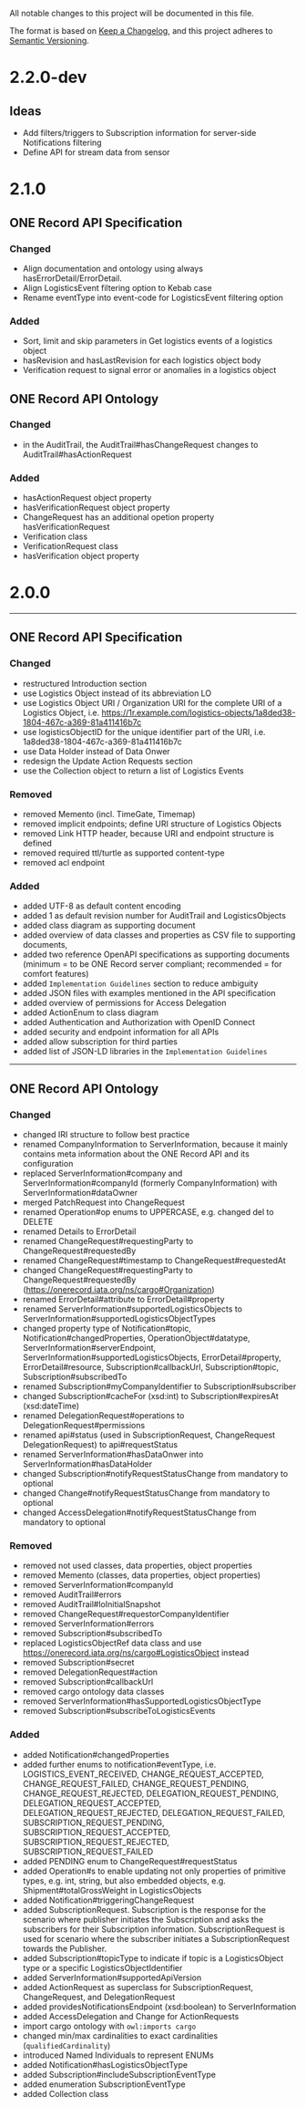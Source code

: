 All notable changes to this project will be documented in this file.

The format is based on [Keep a Changelog](https://keepachangelog.com/en/1.0.0/),
and this project adheres to [Semantic Versioning](https://semver.org/spec/v2.0.0.html).

# 2.2.0-dev

## Ideas
- Add filters/triggers to Subscription information for server-side Notifications filtering
- Define API for stream data from sensor

# 2.1.0



## ONE Record API Specification

### Changed

- Align documentation and ontology using always hasErrorDetail/ErrorDetail.
- Align LogisticsEvent filtering option to Kebab case
- Rename eventType into event-code for LogisticsEvent filtering option

### Added

- Sort, limit and skip parameters in Get logistics events of a logistics object 
- hasRevision and hasLastRevision for each logistics object body
- Verification request to signal error or anomalies in a logistics object

## ONE Record API Ontology

### Changed

- in the AuditTrail, the AuditTrail#hasChangeRequest changes to AuditTrail#hasActionRequest


### Added 

- hasActionRequest object property
- hasVerificationRequest object property
- ChangeRequest has an additional opetion property hasVerificationRequest
- Verification class
- VerificationRequest class
- hasVerification object property

# 2.0.0

---

## ONE Record API Specification

### Changed

- restructured Introduction section
- use Logistics Object instead of its abbreviation LO 
- use Logistics Object URI / Organization URI for the complete URI of a Logistics Object, i.e. https://1r.example.com/logistics-objects/1a8ded38-1804-467c-a369-81a411416b7c
- use logisticsObjectID for the unique identifier part of the URI, i.e. 1a8ded38-1804-467c-a369-81a411416b7c
- use Data Holder instead of Data Onwer
- redesign the Update Action Requests section
- use the Collection object to return a list of Logistics Events


### Removed

- removed Memento (incl. TimeGate, Timemap)
- removed implicit endpoints; define URI structure of Logistics Objects
- removed Link HTTP header, because URI and endpoint structure is defined
- removed required ttl/turtle as supported content-type
- removed acl endpoint

  
### Added

- added UTF-8 as default content encoding
- added 1 as default revision number for AuditTrail and LogisticsObjects
- added class diagram as supporting document
- added overview of data classes and properties as CSV file to supporting documents,
- added two reference OpenAPI specifications as supporting documents (minimum = to be ONE Record server compliant; recommended = for comfort features)
- added `Implementation Guidelines` section to reduce ambiguity
- added JSON files with examples mentioned in the API specification
- added overview of permissions for Access Delegation
- added ActionEnum to class diagram
- added Authentication and Authorization with OpenID Connect
- added security and endpoint information for all APIs
- added allow subscription for third parties
- added list of JSON-LD libraries in the `Implementation Guidelines`


---

## ONE Record API Ontology

### Changed 

- changed IRI structure to follow best practice
- renamed CompanyInformation to ServerInformation, because it mainly contains meta information about the ONE Record API and its configuration
- replaced ServerInformation#company and ServerInformation#companyId (formerly CompanyInformation) with ServerInformation#dataOwner
- merged PatchRequest into ChangeRequest
- renamed Operation#op enums to UPPERCASE, e.g. changed del to DELETE
- renamed Details to ErrorDetail
- renamed ChangeRequest#requestingParty to ChangeRequest#requestedBy
- renamed ChangeRequest#timestamp to ChangeRequest#requestedAt
- changed ChangeRequest#requestingParty<Branch> to ChangeRequest#requestedBy (https://onerecord.iata.org/ns/cargo#Organization)
- renamed ErrorDetail#attribute to ErrorDetail#property
- renamed ServerInformation#supportedLogisticsObjects to ServerInformation#supportedLogisticsObjectTypes
- changed property type of Notification#topic, Notification#changedProperties, OperationObject#datatype, ServerInformation#serverEndpoint, ServerInformation#supportedLogisticsObjects, ErrorDetail#property, ErrorDetail#resource, Subscription#callbackUrl, Subscription#topic, Subscription#subscribedTo
- renamed Subscription#myCompanyIdentifier to Subscription#subscriber
- changed Subscription#cacheFor (xsd:int) to Subscription#expiresAt (xsd:dateTime)
- renamed DelegationRequest#operations to DelegationRequest#permissions
- renamed api#status (used in SubscriptionRequest, ChangeRequest DelegationRequest) to api#requestStatus
- renamed ServerInformation#hasDataOnwer into ServerInformation#hasDataHolder
- changed Subscription#notifyRequestStatusChange from mandatory to optional 
- changed Change#notifyRequestStatusChange from mandatory to optional
- changed AccessDelegation#notifyRequestStatusChange from mandatory to optional


### Removed

- removed not used classes, data properties, object properties
- removed Memento (classes, data properties, object properties)
- removed ServerInformation#companyId
- removed AuditTrail#errors
- removed AuditTrail#loInitialSnapshot
- removed ChangeRequest#requestorCompanyIdentifier
- removed ServerInformation#errors
- removed Subscription#subscribedTo
- replaced LogisticsObjectRef data class and use https://onerecord.iata.org/ns/cargo#LogisticsObject instead
- removed Subscription#secret
- removed DelegationRequest#action
- removed Subscription#callbackUrl
- removed cargo ontology data classes
- removed ServerInformation#hasSupportedLogisticsObjectType
- removed Subscription#subscribeToLogisticsEvents

### Added

- added Notification#changedProperties
- added further enums to notification#eventType, i.e. LOGISTICS_EVENT_RECEIVED, CHANGE_REQUEST_ACCEPTED, CHANGE_REQUEST_FAILED, CHANGE_REQUEST_PENDING, CHANGE_REQUEST_REJECTED, DELEGATION_REQUEST_PENDING, DELEGATION_REQUEST_ACCEPTED, DELEGATION_REQUEST_REJECTED, DELEGATION_REQUEST_FAILED, SUBSCRIPTION_REQUEST_PENDING, SUBSCRIPTION_REQUEST_ACCEPTED, SUBSCRIPTION_REQUEST_REJECTED, SUBSCRIPTION_REQUEST_FAILED
- added PENDING enum to ChangeRequest#requestStatus
- added Operation#s to enable updating not only properties of primitive types, e.g. int, string, but also embedded objects, e.g. Shipment#totalGrossWeight<Value> in LogisticsObjects
- added Notification#triggeringChangeRequest
- added SubscriptionRequest. Subscription is the response for the scenario where publisher initiates the Subscription and asks the subscribers for their Subscription information. SubscriptionRequest is used for scenario where the subscriber initiates a SubscriptionRequest towards the Publisher.
- added Subscription#topicType to indicate if topic is a LogisticsObject type or a specific LogisticsObjectIdentifier
- added ServerInformation#supportedApiVersion
- added ActionRequest as superclass for SubscriptionRequest, ChangeRequest, and DelegationRequest
- added providesNotificationsEndpoint (xsd:boolean) to ServerInformation
- added AccessDelegation and Change for ActionRequests
- import cargo ontology with `owl:imports cargo`
- changed min/max cardinalities to exact cardinalities (`qualifiedCardinality`)
- introduced Named Individuals to represent ENUMs
- added Notification#hasLogisticsObjectType
- added Subscription#includeSubscriptionEventType 
- added enumeration SubscriptionEventType
- added Collection class 
